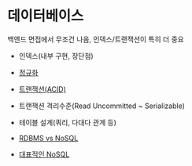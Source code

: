# 데이터베이스
백엔드 면접에서 무조건 나옴, 인덱스/트랜잭션이 특히 더 중요

- 인덱스(내부 구현, 장단점)
- [정규화](https://github.com/AucSuSu/CS-study/blob/main/Database/db_%20Normalization(%EC%A0%95%EA%B7%9C%ED%99%94).md)
- [트랜잭션(ACID)](https://github.com/AucSuSu/CS-study/blob/main/Database/db_transaction(ACID).md)
- 트랜잭션 격리수준(Read Uncommitted ~ Serializable)
- 테이블 설계(쿼리, 다대다 관계 등)

- [RDBMS vs NoSQL](https://github.com/AucSuSu/CS-study/blob/main/Database/db_RDBMS%20%26%20NoSQL.md)

- [대표적인 NoSQL](https://github.com/AucSuSu/CS-study/blob/main/Database/db_RDBMS%20%26%20NoSQL.md) 
